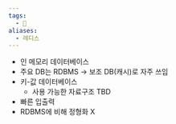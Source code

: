 ```yaml
---
tags:
  - 🌱
aliases:
  - 레디스
---
```

- 인 메모리 데이터베이스
- 주요 DB는 RDBMS → 보조 DB(캐시)로 자주 쓰임
- 키-값 데이터베이스
	- 사용 가능한 자료구조 TBD
- 빠른 입출력
- RDBMS에 비해 정형화 X
